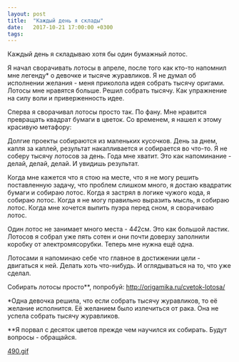 ```yaml
---
layout: post
title:  "Каждый день я склады"
date:   2017-10-21 17:00:00 +0300
tags:   
---
```


Каждый день я складываю хотя бы один бумажный лотос. 

Я начал сворачивать лотосы в апреле, после того как кто-то напомнил мне легенду* о девочке и тысяче журавликов. Я не думал об исполнении желания - меня приколола идея собрать тысячу оригами. Лотосы мне нравятся больше. Решил собрать тысячу. Как упражнение на силу воли и приверженность идее. 

<!--excerpt-->

Сперва я сворачивал лотосы просто так. По фану. Мне нравится превращать квадрат бумаги в цветок. Со временем, я нашел к этому красивую метафору: 

Долгие проекты собираются из маленьких кусочков. День за днем, капля за каплей, результат накапливается и собирается во что-то. Я не соберу тысячу лотосов за день. Года мне хватит. Это как напоминание - делай, делай, делай. И увидишь результат. 

Когда мне кажется что я стою на месте, что я не могу решить поставленную задачу, что проблем слишком много, я достаю квадратик бумаги и собираю лотос. Когда я застрял в логике чужого кода, я собираю лотос. Когда я не могу правильно выразить мысль, я собираю лотос. Когда мне хочется выпить пуэра перед сном, я сворачиваю лотос. 

Один лотос не занимает много места - 4*4*2см. Это как большой ластик. Лотосов я собрал уже пять сотен и они почти доверху заполнили коробку от электромясорубки. Теперь мне нужна ещё одна. 

Лотосами я напоминаю себе что главное в достижении цели - двигаться к ней. Делать хоть что-нибудь. И оглядываться на то, что уже сделал. 

Собирать лотосы просто**, попробуй: http://origamika.ru/cvetok-lotosa/ 

*Одна девочка решила, что если собрать тысячу журавликов, то её желание исполнится. Её желанием было излечиться от рака. Она не успела собрать тысячу журавликов. 

**Я порвал с десяток цветов прежде чем научился их собирать. Будут вопросы - обращайся.

[490.gif](https://vk.com/doc5540006_452264046)
